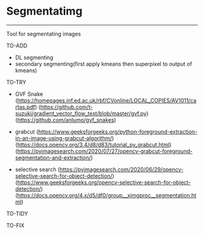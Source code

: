# Segmentatimg
---
Tool for segmentating images

TO-ADD
- DL segmenting
- secondary segmenting(first apply kmeans then superpixel to output of kmeans)

TO-TRY
- GVF Snake
(https://homepages.inf.ed.ac.uk/rbf/CVonline/LOCAL_COPIES/AV1011/cartas.pdf)
(https://github.com/t-suzuki/gradient_vector_flow_test/blob/master/gvf.py)
(https://github.com/anlumo/gvf_snakes)

- grabcut
(https://www.geeksforgeeks.org/python-foreground-extraction-in-an-image-using-grabcut-algorithm/)
(https://docs.opencv.org/3.4/d8/d83/tutorial_py_grabcut.html)
(https://pyimagesearch.com/2020/07/27/opencv-grabcut-foreground-segmentation-and-extraction/)

- selective search
(https://pyimagesearch.com/2020/06/29/opencv-selective-search-for-object-detection/)
(https://www.geeksforgeeks.org/opencv-selective-search-for-object-detection/)
(https://docs.opencv.org/4.x/d5/df0/group__ximgproc__segmentation.html)

TO-TIDY

TO-FIX